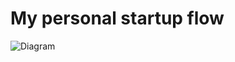 # My personal startup flow

![Diagram](https://raw.githubusercontent.com/stoneo/personal-startup-flow/master/Diagram.png)
